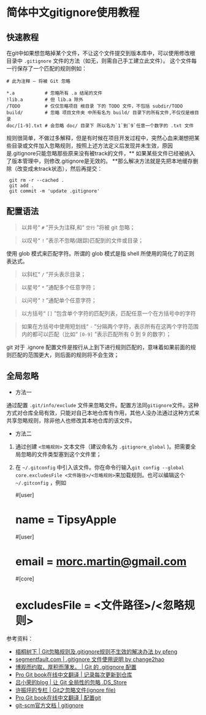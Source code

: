 # 简体中文gitignore使用教程

## 快速教程

在git中如果想忽略掉某个文件，不让这个文件提交到版本库中，可以使用修改根目录中
`.gitignore` 文件的方法（如无，则需自己手工建立此文件）。
这个文件每一行保存了一个匹配的规则例如：

    # 此为注释 – 将被 Git 忽略

    *.a           # 忽略所有 .a 结尾的文件
    !lib.a        # 但 lib.a 除外
    /TODO         # 仅仅忽略项目 根目录 下的 TODO 文件，不包括 subdir/TODO
    build/        # 忽略 项目文件夹 中所有名为 build/ 目录下的所有文件,不仅仅是根目录
    doc/[1-9].txt # 会忽略 doc/ 目录下 所以名为`1`到`9`任意一个数字的 .txt 文件

规则很简单，不做过多解释，但是有时候在项目开发过程中，突然心血来潮想把某些目录或文件加入忽略规则，按照上述方法定义后发现并未生效，原因是.gitignore只能忽略那些原来没有被track的文件，** 如果某些文件已经被纳入了版本管理中，则修改.gitignore是无效的。 **那么解决方法就是先把本地缓存删除（改变成未track状态），然后再提交：

     git rm -r --cached .
     git add .
     git commit -m 'update .gitignore'

## 配置语法

> 以井号“ `#` ”开头为注释,和“ `空行` ”将被 git 忽略；

> 以叹号“ `!` ”表示不忽略(跟踪)匹配到的文件或目录；

 使用 glob 模式来匹配字符。所谓的 glob 模式是指 shell 所使用的简化了的正则表达式。

> 以斜杠“ `/` ”开头表示目录；

> 以星号“ `*` ”通配多个任意字符；

> 以问号“ `?` ”通配单个任意字符；

> 以方括号“ `[]` ”包含单个字符的匹配列表，匹配任意一个在方括号中的字符

> 如果在方括号中使用短划线“ `-` ”分隔两个字符，表示所有在这两个字符范围内的都可以匹配（比如“ `[0-9]` ”表示匹配所有 0 到 9 的数字）；

 git 对于 .ignore 配置文件是按行从上到下进行规则匹配的，意味着如果前面的规则匹配的范围更大，则后面的规则将不会生效；

## 全局忽略

- 方法一

通过配置 `.git/info/exclude` 文件来忽略文件。配置方法同`gitignore`文件。这种方式对仓库全局有效，只能对自己本地仓库有作用，其他人没办法通过这种方式来共享忽略规则，除非他人也修改其本地仓库的该文件。

- 方法二

 1. 通过创建 `<忽略规则>` 文本文件（建议命名为 `.gitignore_global` )。把需要全局忽略的文件类型塞到这个文件里；
 2. 在 `~/.gitconfig` 中引入该文件。你在命令行输入`git config --global core.excludesFile <文件路径>/<忽略规则>`来加载规则。也可以编辑这个 `~/.gitconfig` ，例如
 
 
    #[user]
    #   name = TipsyApple
    #[user]
    #   email = morc.martin@gmail.com
    #[core]
    #   excludesFile = <文件路径>/<忽略规则>


参考资料：

- [ 梧桐树下 | Git忽略规则及.gitignore规则不生效的解决办法 by pfeng ](<http://www.pfeng.org/archives/840>)
- [ segmentfault.com  | .gitignore 文件使用说明 by change2hao ](<http://segmentfault.com/a/1190000000522997>)
- [ 博观而约取，厚积而薄发。 | Git 的 .gitignore 配置 ](<http://www.cnblogs.com/haiq/archive/2012/12/26/2833746.html>)
- [ Pro Git book在线中文翻译 | 记录每次更新到仓库 ](<http://git-scm.com/book/zh/v2/Git-%E5%9F%BA%E7%A1%80-%E8%AE%B0%E5%BD%95%E6%AF%8F%E6%AC%A1%E6%9B%B4%E6%96%B0%E5%88%B0%E4%BB%93%E5%BA%93>)
- [ 吕小荣的blog | 让 Git 全局性的忽略 .DS_Store ](<http://mednoter.com/gitignore-global.html?utm_source=tuicool&utm_medium=referral>)
- [ 许振坪的专栏 | Git之忽略文件(ignore file) ](<http://blog.csdn.net/benkaoya/article/details/7932370>)
- [ Pro Git book在线中文翻译 | 配置git ](<http://git-scm.com/book/zh/v2/%E8%87%AA%E5%AE%9A%E4%B9%89-Git-%E9%85%8D%E7%BD%AE-Git>)
- [ git-scm官方文档 | gitignore ](<http://git-scm.com/docs/gitignore/>)
